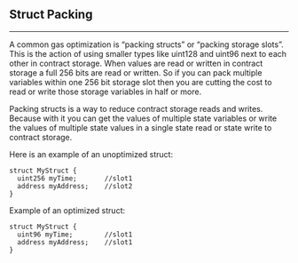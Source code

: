 ## Struct Packing

---

A common gas optimization is “packing structs” or “packing storage slots”. This is the action of using smaller types like uint128 and uint96 next to each other in contract storage. When values are read or written in contract storage a full 256 bits are read or written. So if you can pack multiple variables within one 256 bit storage slot then you are cutting the cost to read or write those storage variables in half or more.

Packing structs is a way to reduce contract storage reads and writes. Because with it you can get the values of multiple state variables or write the values of multiple state values in a single state read or state write to contract storage.

Here is an example of an unoptimized struct:

```solidity
struct MyStruct {
  uint256 myTime;       //slot1
  address myAddress;    //slot2
}
```

Example of an optimized struct:

```solidity
struct MyStruct {
  uint96 myTime;        //slot1
  address myAddress;    //slot1
}
```
